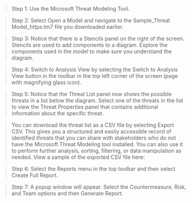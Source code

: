 >Step 1: Use the Microsoft Threat Modeling Tool.

>Step 2: Select Open a Model and navigate to the Sample_Threat Model_https.tm7  file you downloaded earlier.

>Step 3: Notice that there is a Stencils panel on the right of the screen. Stencils are used to add components to a diagram. Explore the components used in the model to make sure you understand the diagram.

>Step 4: Switch to Analysis View by selecting the Switch to Analysis View button in the toolbar in the top left corner of the screen (page with magnifying glass icon).

>Step 5: Notice that the Threat List panel now shows the possible threats in a list below the diagram. Select one of the threats in the list to view the Threat Properties panel that contains additional information about the specific threat.

>You can download the threat list as a CSV file by selecting Export CSV. This gives you a structured and easily accessible record of identified threats that you can share with stakeholders who do not have the Microsoft Threat Modeling tool installed. You can also use it to perform further analysis, sorting, filtering, or data manipulation as needed. View a sample of the exported CSV file here:

>Step 6: Select the Reports menu in the top toolbar and then select Create Full Report.

>Step 7: A popup window will appear. Select the Countermeasure, Risk, and Team options and then Generate Report.
